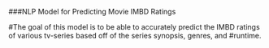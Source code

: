###NLP Model for Predicting Movie IMBD Ratings 

#The goal of this model is to be able to accurately predict the IMBD ratings of various tv-series based off of the series synopsis, genres, and 
#runtime.
